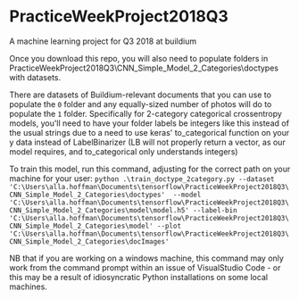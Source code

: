 # PracticeWeekProject2018Q3
A machine learning project for Q3 2018 at buildium

Once you download this repo, you will also need to populate folders in PracticeWeekProject2018Q3\CNN_Simple_Model_2_Categories\doctypes with datasets. 

There are datasets of Buildium-relevant documents that you can use to populate the `0` folder and any equally-sized number of photos will do to populate the `1` folder.
Specifically for 2-category categorical crossentropy models, you'll need to have your folder labels be integers like this instead of the usual strings due to a need to use 
keras' to_categorical function on your y data instead of LabelBinarizer (LB will not properly return a vector, as our model requires, and to_categorical only understands integers)

To train this model, run this command, adjusting for the correct path on your machine for your user:
`python .\train_doctype_2category.py --dataset 'C:\Users\alla.hoffman\Documents\tensorflow\PracticeWeekProject2018Q3\CNN_Simple_Model_2_Categories\doctypes'  --model 'C:\Users\alla.hoffman\Documents\tensorflow\PracticeWeekProject2018Q3\CNN_Simple_Model_2_Categories\model\model.h5' --label-bin 'C:\Users\alla.hoffman\Documents\tensorflow\PracticeWeekProject2018Q3\CNN_Simple_Model_2_Categories\model' --plot 'C:\Users\alla.hoffman\Documents\tensorflow\PracticeWeekProject2018Q3\CNN_Simple_Model_2_Categories\docImages'`

NB that if you are working on a windows machine, this command may only work from the command prompt within an issue of VisualStudio Code - or this may be a result of idiosyncratic Python installations on some local machines.